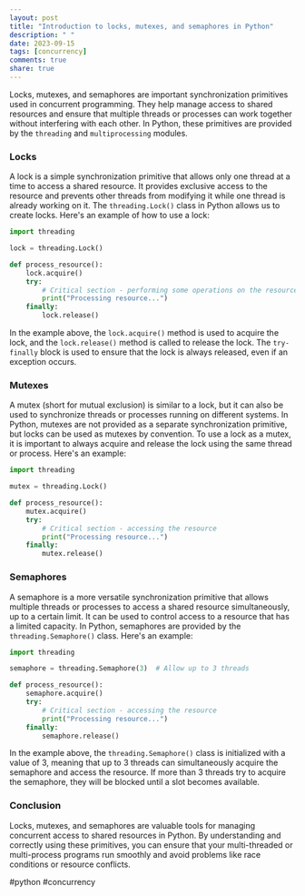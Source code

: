 ```yaml
---
layout: post
title: "Introduction to locks, mutexes, and semaphores in Python"
description: " "
date: 2023-09-15
tags: [concurrency]
comments: true
share: true
---
```


Locks, mutexes, and semaphores are important synchronization primitives used in concurrent programming. They help manage access to shared resources and ensure that multiple threads or processes can work together without interfering with each other. In Python, these primitives are provided by the `threading` and `multiprocessing` modules.

### Locks

A lock is a simple synchronization primitive that allows only one thread at a time to access a shared resource. It provides exclusive access to the resource and prevents other threads from modifying it while one thread is already working on it. The `threading.Lock()` class in Python allows us to create locks. Here's an example of how to use a lock:

```python
import threading

lock = threading.Lock()

def process_resource():
    lock.acquire()
    try:
        # Critical section - performing some operations on the resource
        print("Processing resource...")
    finally:
        lock.release()
```

In the example above, the `lock.acquire()` method is used to acquire the lock, and the `lock.release()` method is called to release the lock. The `try-finally` block is used to ensure that the lock is always released, even if an exception occurs.

### Mutexes

A mutex (short for mutual exclusion) is similar to a lock, but it can also be used to synchronize threads or processes running on different systems. In Python, mutexes are not provided as a separate synchronization primitive, but locks can be used as mutexes by convention. To use a lock as a mutex, it is important to always acquire and release the lock using the same thread or process. Here's an example:

```python
import threading

mutex = threading.Lock()

def process_resource():
    mutex.acquire()
    try:
        # Critical section - accessing the resource
        print("Processing resource...")
    finally:
        mutex.release()
```

### Semaphores

A semaphore is a more versatile synchronization primitive that allows multiple threads or processes to access a shared resource simultaneously, up to a certain limit. It can be used to control access to a resource that has a limited capacity. In Python, semaphores are provided by the `threading.Semaphore()` class. Here's an example:

```python
import threading

semaphore = threading.Semaphore(3)  # Allow up to 3 threads

def process_resource():
    semaphore.acquire()
    try:
        # Critical section - accessing the resource
        print("Processing resource...")
    finally:
        semaphore.release()
```

In the example above, the `threading.Semaphore()` class is initialized with a value of 3, meaning that up to 3 threads can simultaneously acquire the semaphore and access the resource. If more than 3 threads try to acquire the semaphore, they will be blocked until a slot becomes available.

### Conclusion

Locks, mutexes, and semaphores are valuable tools for managing concurrent access to shared resources in Python. By understanding and correctly using these primitives, you can ensure that your multi-threaded or multi-process programs run smoothly and avoid problems like race conditions or resource conflicts.

#python #concurrency